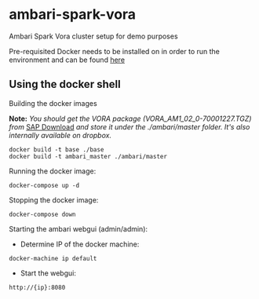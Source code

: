 # ambari-spark-vora
Ambari Spark Vora cluster setup for demo purposes

Pre-requisited
Docker needs to be installed on in order to run the environment and can be found [here](https://docs.docker.com/engine/installation/)

## Using the docker shell

Building the docker images

**Note:** *You should get the VORA package (VORA_AM1_02_0-70001227.TGZ) from* [SAP Download](https://launchpad.support.sap.com/#/softwarecenter/search/vora%25201.2) *and store it under the ./ambari/master folder. It's also internally available on dropbox.*
```
docker build -t base ./base
docker build -t ambari_master ./ambari/master
```
Running the docker image:
```
docker-compose up -d
```
Stopping the docker image:
```
docker-compose down
```
Starting the ambari webgui (admin/admin):
- Determine IP of the docker machine: 
```
docker-machine ip default
```
- Start the webgui: 
```
http://{ip}:8080
```
